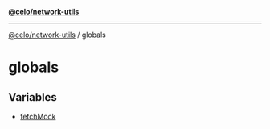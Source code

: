 [**@celo/network-utils**](../README.md)

***

[@celo/network-utils](../README.md) / globals

# globals

## Variables

- [fetchMock](variables/fetchMock.md)
